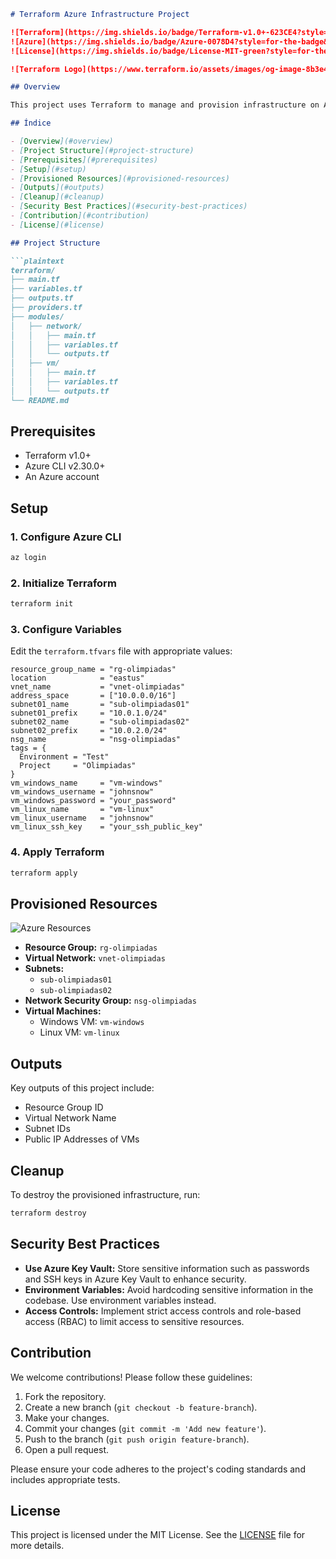```markdown
# Terraform Azure Infrastructure Project

![Terraform](https://img.shields.io/badge/Terraform-v1.0+-623CE4?style=for-the-badge&logo=terraform)
![Azure](https://img.shields.io/badge/Azure-0078D4?style=for-the-badge&logo=microsoft-azure)
![License](https://img.shields.io/badge/License-MIT-green?style=for-the-badge)

![Terraform Logo](https://www.terraform.io/assets/images/og-image-8b3e4f7d.png)

## Overview

This project uses Terraform to manage and provision infrastructure on Azure. It includes the configuration of resources such as resource groups, virtual networks, subnets, network interfaces, and virtual machines.

## Índice

- [Overview](#overview)
- [Project Structure](#project-structure)
- [Prerequisites](#prerequisites)
- [Setup](#setup)
- [Provisioned Resources](#provisioned-resources)
- [Outputs](#outputs)
- [Cleanup](#cleanup)
- [Security Best Practices](#security-best-practices)
- [Contribution](#contribution)
- [License](#license)

## Project Structure

```plaintext
terraform/
├── main.tf
├── variables.tf
├── outputs.tf
├── providers.tf
├── modules/
│   ├── network/
│   │   ├── main.tf
│   │   ├── variables.tf
│   │   └── outputs.tf
│   ├── vm/
│   │   ├── main.tf
│   │   ├── variables.tf
│   │   └── outputs.tf
└── README.md
```

## Prerequisites

- Terraform v1.0+
- Azure CLI v2.30.0+
- An Azure account

## Setup

### 1. Configure Azure CLI

```sh
az login
```

### 2. Initialize Terraform

```sh
terraform init
```

### 3. Configure Variables

Edit the `terraform.tfvars` file with appropriate values:

```hcl
resource_group_name = "rg-olimpiadas"
location            = "eastus"
vnet_name           = "vnet-olimpiadas"
address_space       = ["10.0.0.0/16"]
subnet01_name       = "sub-olimpiadas01"
subnet01_prefix     = "10.0.1.0/24"
subnet02_name       = "sub-olimpiadas02"
subnet02_prefix     = "10.0.2.0/24"
nsg_name            = "nsg-olimpiadas"
tags = {
  Environment = "Test"
  Project     = "Olimpiadas"
}
vm_windows_name     = "vm-windows"
vm_windows_username = "johnsnow"
vm_windows_password = "your_password"
vm_linux_name       = "vm-linux"
vm_linux_username   = "johnsnow"
vm_linux_ssh_key    = "your_ssh_public_key"
```

### 4. Apply Terraform

```sh
terraform apply
```

## Provisioned Resources

![Azure Resources](https://docs.microsoft.com/en-us/azure/architecture/icons/PNG/Resources.png)

- **Resource Group:** `rg-olimpiadas`
- **Virtual Network:** `vnet-olimpiadas`
- **Subnets:**
  - `sub-olimpiadas01`
  - `sub-olimpiadas02`
- **Network Security Group:** `nsg-olimpiadas`
- **Virtual Machines:**
  - Windows VM: `vm-windows`
  - Linux VM: `vm-linux`

## Outputs

Key outputs of this project include:

- Resource Group ID
- Virtual Network Name
- Subnet IDs
- Public IP Addresses of VMs

## Cleanup

To destroy the provisioned infrastructure, run:

```sh
terraform destroy
```

## Security Best Practices

- **Use Azure Key Vault:** Store sensitive information such as passwords and SSH keys in Azure Key Vault to enhance security.
- **Environment Variables:** Avoid hardcoding sensitive information in the codebase. Use environment variables instead.
- **Access Controls:** Implement strict access controls and role-based access (RBAC) to limit access to sensitive resources.

## Contribution

We welcome contributions! Please follow these guidelines:

1. Fork the repository.
2. Create a new branch (`git checkout -b feature-branch`).
3. Make your changes.
4. Commit your changes (`git commit -m 'Add new feature'`).
5. Push to the branch (`git push origin feature-branch`).
6. Open a pull request.

Please ensure your code adheres to the project's coding standards and includes appropriate tests.

## License

This project is licensed under the MIT License. See the [LICENSE](LICENSE) file for more details.
```